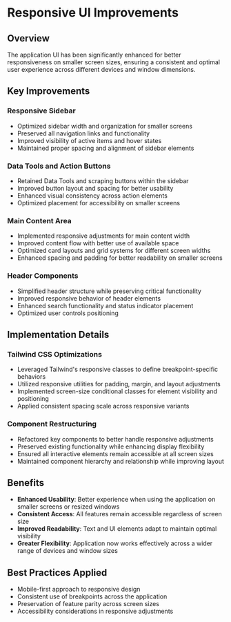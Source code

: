 # Responsive UI Improvements

## Overview
The application UI has been significantly enhanced for better responsiveness on smaller screen sizes, ensuring a consistent and optimal user experience across different devices and window dimensions.

## Key Improvements

### Responsive Sidebar
- Optimized sidebar width and organization for smaller screens
- Preserved all navigation links and functionality
- Improved visibility of active items and hover states
- Maintained proper spacing and alignment of sidebar elements

### Data Tools and Action Buttons
- Retained Data Tools and scraping buttons within the sidebar
- Improved button layout and spacing for better usability
- Enhanced visual consistency across action elements
- Optimized placement for accessibility on smaller screens

### Main Content Area
- Implemented responsive adjustments for main content width
- Improved content flow with better use of available space
- Optimized card layouts and grid systems for different screen widths
- Enhanced spacing and padding for better readability on smaller screens

### Header Components
- Simplified header structure while preserving critical functionality
- Improved responsive behavior of header elements
- Enhanced search functionality and status indicator placement
- Optimized user controls positioning

## Implementation Details

### Tailwind CSS Optimizations
- Leveraged Tailwind's responsive classes to define breakpoint-specific behaviors
- Utilized responsive utilities for padding, margin, and layout adjustments
- Implemented screen-size conditional classes for element visibility and positioning
- Applied consistent spacing scale across responsive variants

### Component Restructuring
- Refactored key components to better handle responsive adjustments
- Preserved existing functionality while enhancing display flexibility
- Ensured all interactive elements remain accessible at all screen sizes
- Maintained component hierarchy and relationship while improving layout

## Benefits
- **Enhanced Usability**: Better experience when using the application on smaller screens or resized windows
- **Consistent Access**: All features remain accessible regardless of screen size
- **Improved Readability**: Text and UI elements adapt to maintain optimal visibility
- **Greater Flexibility**: Application now works effectively across a wider range of devices and window sizes

## Best Practices Applied
- Mobile-first approach to responsive design
- Consistent use of breakpoints across the application
- Preservation of feature parity across screen sizes
- Accessibility considerations in responsive adjustments 